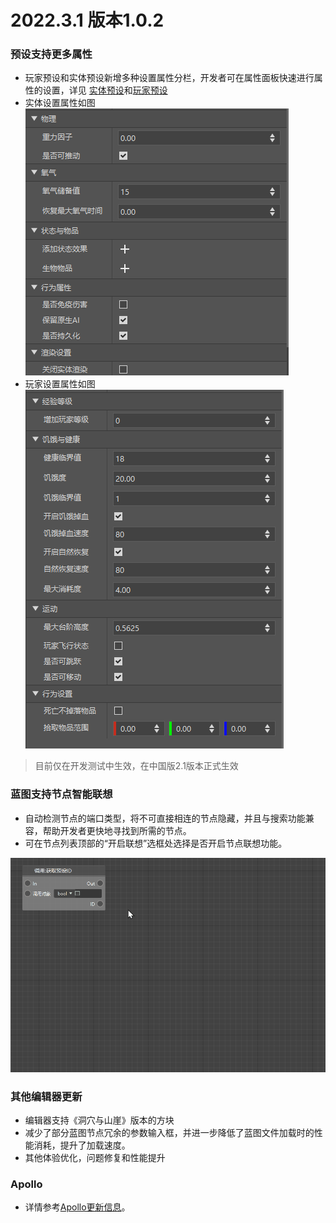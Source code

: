 # 2022.3.1 版本1.0.2

### 预设支持更多属性
- 玩家预设和实体预设新增多种设置属性分栏，开发者可在属性面板快速进行属性的设置，详见 [实体预设](../../20-玩法开发/11-组装简单玩法/10-预设/1-实体预设.md#设置属性)和[玩家预设](../../20-玩法开发/11-组装简单玩法/10-预设/2-玩家预设.md#设置属性)
- 实体设置属性如图![image-20220228155131522](./images/image-20220228155131522.png)
- 玩家设置属性如图![image-20220228155203042](./images/image-20220228155203042.png)

> 目前仅在开发测试中生效，在中国版2.1版本正式生效

### 蓝图支持节点智能联想

- 自动检测节点的端口类型，将不可直接相连的节点隐藏，并且与搜索功能兼容，帮助开发者更快地寻找到所需的节点。
- 可在节点列表顶部的“开启联想”选框处选择是否开启节点联想功能。

![znlx](./images/znlx.gif)

### 其他编辑器更新

- 编辑器支持《洞穴与山崖》版本的方块
- 减少了部分蓝图节点冗余的参数输入框，并进一步降低了蓝图文件加载时的性能消耗，提升了加载速度。
- 其他体验优化，问题修复和性能提升

### Apollo
- 详情参考<a href="../../../mcdocs/2-Apollo/0-Apollo更新信息.html" rel="noopenner">Apollo更新信息</a>。

